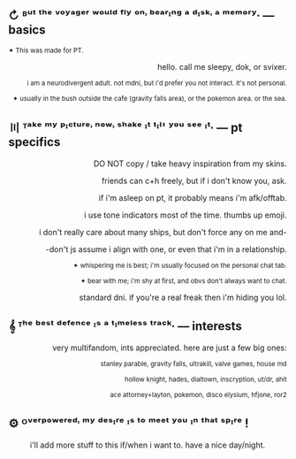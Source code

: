 
## ↻  ᴮᵘᵗ ᵗʰᵉ ᵛᵒʸᵃᵍᵉʳ ʷᵒᵘˡᵈ ᶠˡʸ ᵒⁿ˒ ᵇᵉᵃʳᶦⁿᵍ ᵃ ᵈᶦˢᵏ˒ ᵃ ᵐᵉᵐᵒʳʸ∙ — basics
<sup>✦ This was made for PT.</sup>
<p align="right">
hello. call me sleepy, dok, or svixer.
<p align="right">
<sup>i am a neurodivergent adult. not mdni, but i'd prefer you not interact. it's not personal.</sup>
<p align="right">
<sup>✦ usually in the bush outside the cafe (gravity falls area), or the pokemon area. or the sea.</sup>

## 〣 ᵀᵃᵏᵉ ᵐʸ ᵖᶦᶜᵗᵘʳᵉ˒ ⁿᵒʷ˒ ˢʰᵃᵏᵉ ᶦᵗ ᵗᶦˡ' ʸᵒᵘ ˢᵉᵉ ᶦᵗ∙ — pt specifics
<p align="right">
DO NOT copy / take heavy inspiration from my skins.
<p align="right">
friends can c+h freely, but if i don't know you, ask.
<p align="right">
if i'm asleep on pt, it probably means i'm afk/offtab.
<p align="right">
i use tone indicators most of the time. thumbs up emoji.
<p align="right">
i don't really care about many ships, but don't force any on me and-
<p align="right">
-don't js assume i align with one, or even that i'm in a relationship.
<p align="right">
<sup>✦ whispering me is best; i'm usually focused on the personal chat tab.</sup>
<p align="right">
<sup>✦ bear with me; i'm shy at first, and obvs don't always want to chat.</sup>

<p align="right">
standard dni. if you're a real freak then i'm hiding you lol.

## 𝄞 ᵀʰᵉ ᵇᵉˢᵗ ᵈᵉᶠᵉⁿᶜᵉ ᶦˢ ᵃ ᵗᶦᵐᵉˡᵉˢˢ ᵗʳᵃᶜᵏ∙ — interests
<p align="right">
very multifandom, ints appreciated. here are just a few big ones:
<p align="right">
<sup>stanley parable, gravity falls, ultrakill, valve games, house md</sup>
</p>
<p align="right">
<sup>hollow knight, hades, dialtown, inscryption, ut/dr, ahit</sup>
</p>
<p align="right">
<sup>ace attorney+layton, pokemon, disco elysium, hfjone, ror2</sup>

## ⚙︎ ᴼᵛᵉʳᵖᵒʷᵉʳᵉᵈ˒ ᵐʸ ᵈᵉˢᶦʳᵉ ᶦˢ ᵗᵒ ᵐᵉᵉᵗ ʸᵒᵘ ᶦⁿ ᵗʰᵃᵗ ˢᵖᶦʳᵉ !

<p align="center">
i'll add more stuff to this if/when i want to. have a nice day/night.
</p>
